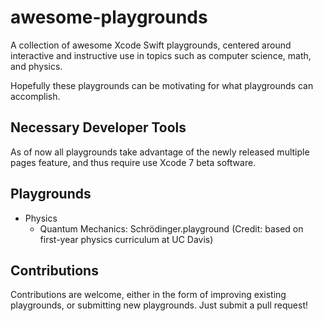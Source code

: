 # awesome-playgrounds
A collection of awesome Xcode Swift playgrounds, centered around interactive and instructive use in topics such as computer science, math, and physics.

Hopefully these playgrounds can be motivating for what playgrounds can accomplish.

## Necessary Developer Tools
As of now all playgrounds take advantage of the newly released multiple pages feature, and thus require use Xcode 7 beta software.

## Playgrounds

* Physics
	* Quantum Mechanics: Schrödinger.playground (Credit: based on first-year physics curriculum at UC Davis)

## Contributions

Contributions are welcome, either in the form of improving existing playgrounds, or submitting new playgrounds. Just submit a pull request!

